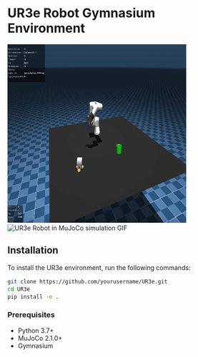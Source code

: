 # UR3e Robot Gymnasium Environment

<img src="./media/capture.png" alt="UR3e Robot in MuJoCo simulation" width="400" height="400"/>
<img src="./media/record.gif" alt="UR3e Robot in MuJoCo simulation GIF" width="400" height="400"/>

## Installation

To install the UR3e environment, run the following commands:

```bash
git clone https://github.com/yourusername/UR3e.git
cd UR3e
pip install -e .
```

### Prerequisites

- Python 3.7+
- MuJoCo 2.1.0+
- Gymnasium



